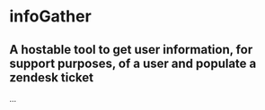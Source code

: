 # infoGather
## A hostable tool to get user information, for support purposes, of a user and populate a zendesk ticket



...